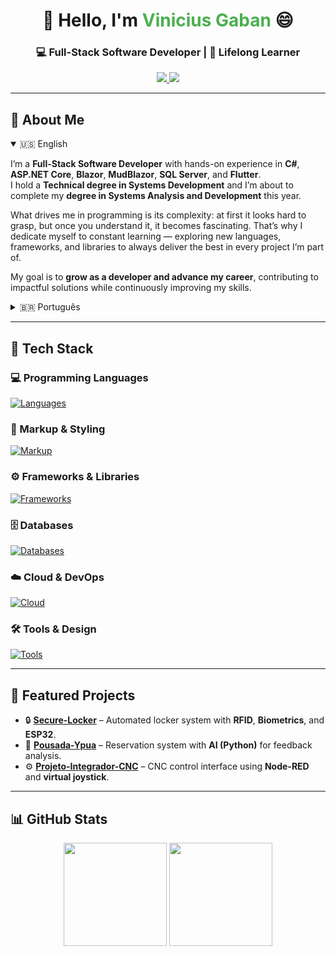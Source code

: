 <h1 align="center">👋 Hello, I'm <span style="color:#4CAF50">Vinicius Gaban</span> 😄</h1>
<h3 align="center">💻 Full-Stack Software Developer | 🚀 Lifelong Learner</h3>

<p align="center">
  <a href="https://www.linkedin.com/in/vinicius-gaban/" target="_blank">
    <img src="https://skillicons.dev/icons?i=linkedin" />
  </a>
  <a href="https://github.com/Gaban03" target="_blank">
    <img src="https://skillicons.dev/icons?i=github" />
  </a>
</p>

---

## 📌 About Me  

<details open>
  <summary>🇺🇸 English</summary>

I’m a **Full-Stack Software Developer** with hands-on experience in **C#**, **ASP.NET Core**, **Blazor**, **MudBlazor**, **SQL Server**, and **Flutter**.  
I hold a **Technical degree in Systems Development** and I’m about to complete my **degree in Systems Analysis and Development** this year.  

What drives me in programming is its complexity: at first it looks hard to grasp, but once you understand it, it becomes fascinating. That’s why I dedicate myself to constant learning — exploring new languages, frameworks, and libraries to always deliver the best in every project I’m part of.  

My goal is to **grow as a developer and advance my career**, contributing to impactful solutions while continuously improving my skills.  

</details>

<details>
  <summary>🇧🇷 Português</summary>

Sou **Desenvolvedor de Sistemas Full-Stack**, com experiência prática em **C#**, **ASP.NET Core**, **Blazor**, **MudBlazor**, **SQL Server** e **Flutter**.  
Tenho formação em **Técnico de Desenvolvimento de Sistemas** e estou concluindo este ano a graduação em **Análise e Desenvolvimento de Sistemas**.  

O que me motiva na programação é justamente a sua complexidade: no início parece difícil, mas quando você entende, torna-se algo fascinante. Por isso, me dedico constantemente aos estudos — explorando novas linguagens, frameworks e bibliotecas para sempre entregar o melhor em cada projeto do qual faço parte.  

Meu objetivo é **crescer como desenvolvedor e na minha carreira**, contribuindo com soluções de impacto e evoluindo continuamente minhas habilidades.  

</details>

---

## 🚀 Tech Stack  

### 💻 Programming Languages  
[![Languages](https://skillicons.dev/icons?i=cs,java,dart,js)](https://skillicons.dev)

### 🎨 Markup & Styling  
[![Markup](https://skillicons.dev/icons?i=html,css)](https://skillicons.dev)

### ⚙️ Frameworks & Libraries  
[![Frameworks](https://skillicons.dev/icons?i=dotnet,flutter,react,spring,hibernate,bootstrap)](https://skillicons.dev)

### 🗄️ Databases  
[![Databases](https://skillicons.dev/icons?i=mysql,sqlite)](https://skillicons.dev)

### ☁️ Cloud & DevOps  
[![Cloud](https://skillicons.dev/icons?i=azure,docker)](https://skillicons.dev)

### 🛠️ Tools & Design  
[![Tools](https://skillicons.dev/icons?i=visualstudio,vscode,git,figma)](https://skillicons.dev)

---

## 💼 Featured Projects  

- 🔒 [**Secure-Locker**](https://github.com/Gaban03/Secure-Locker) – Automated locker system with **RFID**, **Biometrics**, and **ESP32**.  
- 🏨 [**Pousada-Ypua**](https://github.com/SENAISP-Unid601-Projetos/PousadaYpua) – Reservation system with **AI (Python)** for feedback analysis.  
- ⚙️ [**Projeto-Integrador-CNC**](https://github.com/Gaban03/Projeto-Integrador-CNC) – CNC control interface using **Node-RED** and **virtual joystick**.  

---

## 📊 GitHub Stats  
<p align="center">
  <img src="https://github-readme-stats.vercel.app/api?username=Gaban03&show_icons=true&theme=dark" height="165" />
  <img src="https://github-readme-stats.vercel.app/api/top-langs/?username=Gaban03&layout=compact&theme=dark" height="165" />
</p>
